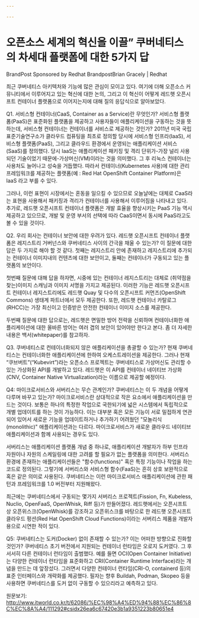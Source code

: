 ```yaml
---

---
```


# 오픈소스 세계의 혁신을 이끌” 쿠버네티스의 차세대 플랫폼에 대한 5가지 답
BrandPost Sponsored by Redhat BrandpostBrian Gracely | Redhat
 



최근 쿠버네티스 아키텍처와 기능에 많은 관심이 모이고 있다. 여기에 더해 오픈소스 커뮤니티에서 이루어지고 있는 혁신에 대한 논의, 그리고 이 혁신이 어떻게 레드햇 오픈시프트 컨테이너 플랫폼으로 이어지는지에 대해 질의 응답식으로 알아보았다.

Q1. 서비스형 컨테이너(CaaS, Container as a Service)란 무엇인가? 서비스형 플랫폼(PaaS)은 표준화된 플랫폼을 제공하고 사용자들이 애플리케이션을 구동하는 것을 뜻하는데, 서비스형 컨테이너는 컨테이너를 서비스로 제공하는 것인가? 
2011년 미국 국립표준기술연구소가 클라우드 컴퓨팅을 최초로 정의할 당시에 서비스형 인프라(IaaS), 서비스형 플랫폼(PaaS), 그리고 클라우드 환경에서 운영되는 애플리케이션 서비스(SaaS)를 정의했다. 당시 IaaS는 애플리케이션 패키징 및 격리 단위가-가장 널리 사용되던 기술이었기 때문에-가상머신(VM)이라는 것을 의미했다. 그 후 리눅스 컨테이너는 사용처도 늘어나고 성숙을 거듭했다. 따라서 컨테이너(Kubernetes 사용)에 대한 관리 프레임워크를 제공하는 플랫폼(예 : Red Hat OpenShift Container Platform)은 IaaS 라고 부를 수 있다.

그러나, 이런 표현이 시장에서는 혼동을 일으킬 수 있으므로 오늘날에는 대체로 CaaS라는 표현을 사용해서 패키징과 격리가 컨테이너를 사용해서 이루어짐을 나타내고 있다. 추가로, 레드햇 오픈시프트 컨테이너 플랫폼은 개발 효율을 향상시키는 PaaS 기능 역시 제공하고 있으므로, 개발 및 운영 부서의 선택에 따라 CaaS이면서 동시에 PaaS라고도 볼 수 있을 것이다.

Q2. 우리 회사는 컨테이너 보안에 대한 우려가 있다. 레드햇 오픈시프트 컨테이너 플랫폼은 레지스트리 거버넌스와 쿠버네티스 사이의 간극을 채울 수 있는가?
이 질문에 대한 답은 두 가지로 해야 할 것 같다. 첫째는 레지스트리 안에 존재하고 레지스트리에 추가되는 컨테이너 이미지내의 컨텐츠에 대한 보안이고, 둘째는 컨테이너가 구동되고 있는 플랫폼의 보안이다. 

첫번째 질문에 대해 답을 하자면, 시중에 있는 컨테이너 레지스트리는 대체로 (취약점을 찾는)이미지 스캐닝과 이미지 서명을 가지고 제공된다. 이러한 기능은 레드햇 오픈시프트 컨테이너 레지스트리에도 레드햇 Quay 및 다수의 오픈시프트 커먼즈(OpenShift Commons) 생태계 파트너에서 모두 제공한다. 또한, 레드햇 컨테이너 카탈로그(RHCC)는 가장 최신이고 인증받은 안전한 컨테이너 이미지 소스를 제공한다. 

두번째 질문에 대한 답으로는, 레드햇은 면밀한 방어 전략을 신뢰하며 컨테이너화한 애플리케이션에 대한 올바른 방어는 여러 겹의 보안이 있어야만 한다고 본다. 좀 더 자세한 내용은 백서(whitepaper)를 참고하자.

Q3. 쿠버네티스로 컨테이너화되지 않은 애플리케이션을 총괄할 수 있는가?
현재 쿠버네티스는 컨테이너화한 애플리케이션에 한하여 오케스트레이션을 제공한다. 그러나 현재 “쿠브버트”(“Kubevirt”)라는 오픈소스 프로젝트는 쿠버네티스로 가상머신도 관리할 수 있는 가상화된 API를 개발하고 있다. 레드햇은 이 API를 컨테이너 네이티브 가상화(CNV, Container Native Virtualization)라는 이름으로 제공할 예정이다.

Q4: 마이크로서비스와 서버리스는 무슨 관계인가? 쿠버네티스는 이 두 개념을 어떻게 다루며 바꾸고 있는가?
마이크로서비스란 상대적으로 작은 요소에서 애플리케이션을 만드는 것이다. 보통은 하나의 특정한 작업으로 국한되기에 넓은 시스템에서 독립적으로 개별 업데이트를 하는 것이 가능하다. 이는 대부분 혹은 모든 기능이 서로 밀접하게 연관되어 있어서 새로운 기능을 업데이트하거나 추가하기 어려웠던 "모놀리식(monolithic)" 애플리케이션과는 다르다. 마이크로서비스가 새로운 클라우드 네이티브 애플리케이션과 함께 사용되는 경우도 있다.

서버리스는 애플리케이션 플랫폼 개념 중 하나로, 애플리케이션 개발자가 하부 인프라 자원이나 자원의 스케일링에 대한 고려를 할 필요가 없는 플랫폼을 의미한다. 서버리스 환경에 존재하는 애플리케이션들은 "함수(functions)" 혹은 특정 기능이나 작업을 하는 코드로 정의된다. 그렇기에 서버리스와 서비스형 함수(FaaS)는 흔히 상호 보완적으로 혹은 같은 의미로 사용된다. 쿠버네티스는 이런 마이크로서비스 애플리케이션에 관한 패턴과 프레임워크를 1.0 버전부터 지원해왔다. 

최근에는 쿠버네티스에서 구동되는 몇가지 서버리스 프로젝트(Fission, Fn, Kubeless, Nuclio, OpenFaaS, OpenWhisk, Riff 등)가 만들어졌다. 레드햇에서는 오픈시프트 상 오픈위스크(OpenWhisk)를 강조하고 오픈위스크를 바탕으로 한 레드햇 오픈시프트 클라우드 펑션(Red Hat OpenShift Cloud Functions)이라는 서버리스 제품을 개발자용으로 시연한 적이 있다.

Q5: 쿠버네티스는 도커(Docker) 없이 존재할 수 있는가? 이는 어떠한 방향으로 진화할 것인가?
쿠버네티스 초기 버전에서 지원되는 컨테이너 런타임은 오로지 도커였다. 그 후 서서히 다른 컨테이너 런타임이 출범했다. 예를 들면 OCI(Open Container Initiative)는 다양한 컨테이너 런타임을 표준화하고 CRI(Container Runtime Interface)라는 개념을 만드는 데 앞장섰다. 그러면서 다양한 컨테이너 런타임(CRI-O, containerd 등)의 표준 인터페이스와 개략화를 제공했다. 필자는 향후 Buildah, Podman, Skopeo 등을 사용하면 쿠버네티스를 도커 없이 구동할 수 있으리라고 예측하고 있다.


원문보기: 
http://www.itworld.co.kr/t/62086/%EC%98%A4%ED%94%88%EC%86%8C%EC%8A%A4/111292#csidx26ea6c67420e3b1a9351223b80651e4 
